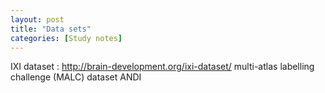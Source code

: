 ```yaml
---
layout: post
title: "Data sets"
categories: [Study notes]
---
```



IXI dataset :  http://brain-development.org/ixi-dataset/
multi-atlas labelling challenge (MALC) dataset
ANDI 
